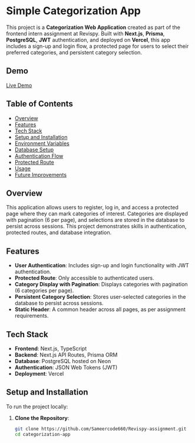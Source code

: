 # Simple Categorization App

This project is a **Categorization Web Application** created as part of the frontend intern assignment at Revispy. Built with **Next.js**, **Prisma**, **PostgreSQL**, **JWT** authentication, and deployed on **Vercel**, this app includes a sign-up and login flow, a protected page for users to select their preferred categories, and persistent category selection.

## Demo

[Live Demo](https://revispy-assignment-peach.vercel.app/)

## Table of Contents

- [Overview](#overview)
- [Features](#features)
- [Tech Stack](#tech-stack)
- [Setup and Installation](#setup-and-installation)
- [Environment Variables](#environment-variables)
- [Database Setup](#database-setup)
- [Authentication Flow](#authentication-flow)
- [Protected Route](#protected-route)
- [Usage](#usage)
- [Future Improvements](#future-improvements)

## Overview

This application allows users to register, log in, and access a protected page where they can mark categories of interest. Categories are displayed with pagination (6 per page), and selections are stored in the database to persist across sessions. This project demonstrates skills in authentication, protected routes, and database integration.

## Features

- **User Authentication**: Includes sign-up and login functionality with JWT authentication.
- **Protected Route**: Only accessible to authenticated users.
- **Category Display with Pagination**: Displays categories with pagination (6 categories per page).
- **Persistent Category Selection**: Stores user-selected categories in the database to persist across sessions.
- **Static Header**: A common header across all pages, as per assignment requirements.

## Tech Stack

- **Frontend**: Next.js, TypeScript
- **Backend**: Next.js API Routes, Prisma ORM
- **Database**: PostgreSQL hosted on Neon
- **Authentication**: JSON Web Tokens (JWT)
- **Deployment**: Vercel

## Setup and Installation

To run the project locally:

1. **Clone the Repository**:
   ```bash
   git clone https://github.com/Sameercode660/Revispy-assignment.git
   cd categorization-app
